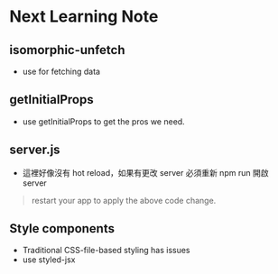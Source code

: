 # Next Learning Note

## isomorphic-unfetch
* use for fetching data

## getInitialProps
* use getInitialProps to get the pros we need.

## server.js
* 這裡好像沒有 hot reload，如果有更改 server 必須重新 npm run 開啟 server
> restart your app to apply the above code change.

## Style components
* Traditional CSS-file-based styling has issues
* use styled-jsx
